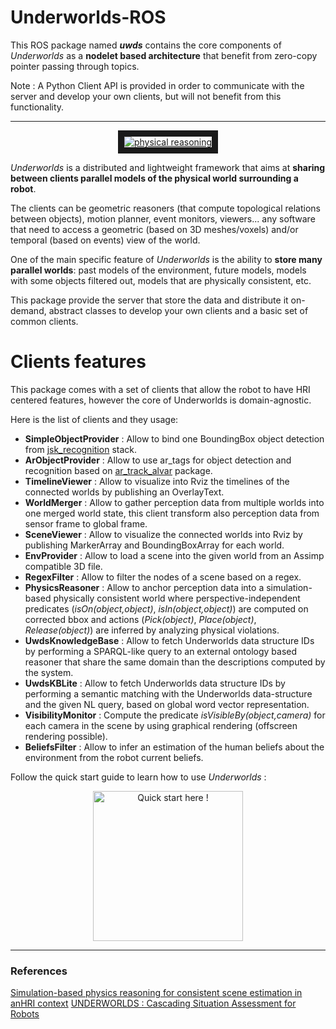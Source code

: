 # Underworlds-ROS
This ROS package named ***uwds*** contains the core components of *Underworlds* as a **nodelet based architecture** that benefit from zero-copy pointer passing through topics.

Note : A Python Client API is provided in order to communicate with the server and develop your own clients, but will not benefit from this functionality.

----
<a href="http://www.youtube.com/watch?feature=player_embedded&v=sM5uTl-Klxo" target="blank"><p align="center"><img src="img/physics_screenshot.png"
alt="physical reasoning" border="10"/></p></a>

*Underworlds* is a distributed and lightweight framework that aims at **sharing between clients parallel models of the physical world surrounding a robot**.

The clients can be geometric reasoners (that compute topological relations between objects), motion planner, event monitors, viewers... any software that need to access a geometric (based on 3D meshes/voxels) and/or temporal (based on events) view of the world.

One of the main specific feature of *Underworlds* is the ability to **store many parallel worlds**: past models of the environment, future models, models with some objects filtered out, models that are physically consistent, etc.

This package provide the server that store the data and distribute it on-demand, abstract classes to develop your own clients and a basic set of common clients.

# Clients features

This package comes with a set of clients that allow the robot to have HRI centered features, however the core of Underworlds is domain-agnostic.

Here is the list of clients and they usage:

- **SimpleObjectProvider** : Allow to bind one BoundingBox object detection from [jsk_recognition](https://github.com/jsk-ros-pkg/jsk_recognition) stack.
- **ArObjectProvider** : Allow to use ar_tags for object detection and recognition based on  [ar_track_alvar](https://wiki.ros.org/ar_track_alvar) package.
- **TimelineViewer** : Allow to visualize into Rviz the timelines of the connected worlds by publishing an OverlayText.
- **WorldMerger** : Allow to gather perception data from multiple worlds into one merged world state, this client transform also perception data from sensor frame to global frame.
- **SceneViewer** : Allow to visualize the connected worlds into Rviz by publishing MarkerArray and BoundingBoxArray for each world.
- **EnvProvider** : Allow to load a scene into the given world from an Assimp compatible 3D file.
- **RegexFilter** : Allow to filter the nodes of a scene based on a regex.
- **PhysicsReasoner** : Allow to anchor perception data into a simulation-based physically consistent world where perspective-independent predicates (*isOn(object,object)*, *isIn(object,object)*) are computed on corrected bbox and actions (*Pick(object)*, *Place(object)*, *Release(object)*) are inferred by analyzing physical violations.
- **UwdsKnowledgeBase** : Allow to fetch Underworlds data structure IDs by performing a SPARQL-like query to an external ontology based reasoner that share the same domain than the descriptions computed by the system.
- **UwdsKBLite** : Allow to fetch Underworlds data structure IDs by performing a semantic matching with the Underworlds data-structure and the given NL query, based on global word vector representation.
- **VisibilityMonitor** : Compute the predicate *isVisibleBy(object,camera)* for each camera in the scene by using graphical rendering (offscreen rendering possible).
- **BeliefsFilter** : Allow to infer an estimation of the human beliefs about the environment from the robot current beliefs.

Follow the quick start guide to learn how to use *Underworlds* :

<a href="QUICKSTART.md"><p align="center">
  <img src="img/quick_start.png" alt="Quick start here !" width="240" />
</p></a>

---
### References
[Simulation-based physics reasoning for consistent scene estimation in anHRI context](https://academia.skadge.org/publis/sallami2019simulation.pdf)
[UNDERWORLDS : Cascading Situation Assessment for Robots](https://academia.skadge.org/publis/lemaignan2018underworlds.pdf)
